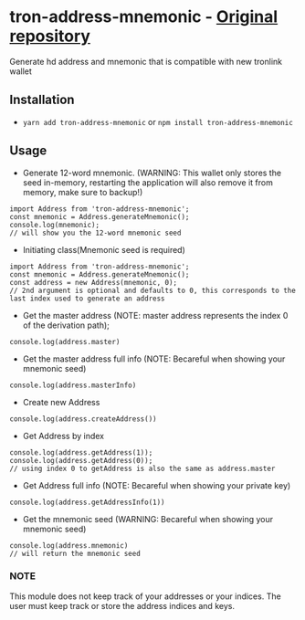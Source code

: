 # tron-address-mnemonic - [Original repository](https://www.npmjs.com/package/@bitsler/tron-address)

Generate hd address and mnemonic that is compatible with new tronlink wallet

## Installation

- `yarn add tron-address-mnemonic` or `npm install tron-address-mnemonic`

## Usage

- Generate 12-word mnemonic. (WARNING: This wallet only stores the seed in-memory, restarting the application will also remove it from memory, make sure to backup!)

```
import Address from 'tron-address-mnemonic';
const mnemonic = Address.generateMnemonic();
console.log(mnemonic);
// will show you the 12-word mnemonic seed
```

- Initiating class(Mnemonic seed is required)

```
import Address from 'tron-address-mnemonic';
const mnemonic = Address.generateMnemonic();
const address = new Address(mnemonic, 0);
// 2nd argument is optional and defaults to 0, this corresponds to the last index used to generate an address
```

- Get the master address (NOTE: master address represents the index 0 of the derivation path);

```
console.log(address.master)
```

- Get the master address full info (NOTE: Becareful when showing your mnemonic seed)

```
console.log(address.masterInfo)
```

- Create new Address

```
console.log(address.createAddress())
```

- Get Address by index

```
console.log(address.getAddress(1));
console.log(address.getAddress(0));
// using index 0 to getAddress is also the same as address.master
```

- Get Address full info (NOTE: Becareful when showing your private key)

```
console.log(address.getAddressInfo(1))
```

- Get the mnemonic seed (WARNING: Becareful when showing your mnemonic seed)

```
console.log(address.mnemonic)
// will return the mnemonic seed
```

### NOTE

This module does not keep track of your addresses or your indices. The user must keep track or store the address indices and keys.
